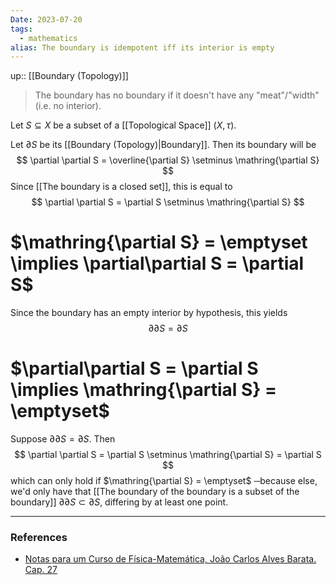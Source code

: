 ```yaml
---
Date: 2023-07-20
tags:
  - mathematics
alias: The boundary is idempotent iff its interior is empty
---
```

up:: [[Boundary (Topology)]]

> The boundary has no boundary if it doesn't have any "meat"/"width" (i.e. no interior).

Let $S \subseteq X$ be a subset of a [[Topological Space]] $(X, \tau)$.

Let $\partial S$ be its [[Boundary (Topology)|Boundary]]. Then its boundary will be
$$
\partial \partial S = \overline{\partial S} \setminus \mathring{\partial S}
$$
Since [[The boundary is a closed set]], this is equal to
$$
\partial \partial S = \partial S \setminus \mathring{\partial S}
$$


# $\mathring{\partial S} = \emptyset \implies \partial\partial S = \partial S$
Since the boundary has an empty interior by hypothesis, this yields
$$
\partial \partial S = \partial S
$$
# $\partial\partial S = \partial S \implies \mathring{\partial S} = \emptyset$
Suppose $\partial \partial S = \partial S$. Then
$$
\partial \partial S = \partial S \setminus \mathring{\partial S} = \partial S
$$
which can only hold if $\mathring{\partial S} = \emptyset$ ─because else, we'd only have that [[The boundary of the boundary is a subset of the boundary]] $\partial \partial S \subset \partial S$, differing by at least one point.

---
### References
- [Notas para um Curso de Física-Matemática, João Carlos Alves Barata. Cap. 27](http://denebola.if.usp.br/~jbarata/Notas_de_aula/arquivos/nc-cap27.pdf)